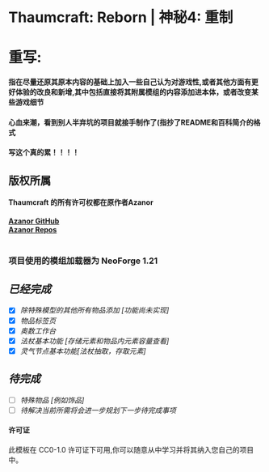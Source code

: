 # Thaumcraft: Reborn | 神秘4: 重制
# 重写:
#### 指在尽量还原其原本内容的基础上加入一些自己认为对游戏性,或者其他方面有更好体验的改良和新增,其中包括直接将其附属模组的内容添加进本体，或者改变某些游戏细节
#### 心血来潮，看到别人半弃坑的项目就接手制作了(指抄了README和百科简介的格式
#### 写这个真的累！！！！

## 版权所属

#### Thaumcraft 的所有许可权都在原作者Azanor
[**Azanor GitHub**](https://github.com/Azanor)<br>
[**Azanor Repos**](https://github.com/Azanor?tab=repositories)<br><br>

###  项目使用的模组加载器为 NeoForge 1.21

## ***已经完成***
- [x] *除特殊模型的其他所有物品添加 [功能尚未实现]*
- [x] *物品标签页*
- [x] *奥数工作台*
- [x] *法杖基本功能 [存储元素和物品内元素容量查看]*
- [x] *灵气节点基本功能[法杖抽取，存取元素]*
## ***待完成***
- [ ] *特殊物品 [例如饰品]*
- [ ] *待解决当前所需将会进一步规划下一步待完成事项*
#### 许可证
此模板在 CC0-1.0 许可证下可用,你可以随意从中学习并将其纳入您自己的项目中。
